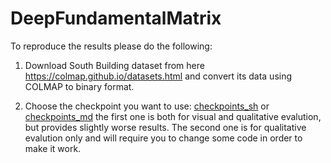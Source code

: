 # DeepFundamentalMatrix
To reproduce the results please do the following:
1) Download South Building dataset from here https://colmap.github.io/datasets.html and convert its data using COLMAP to binary format.

2) Choose the checkpoint you want to use: [checkpoints_sh](checkpoints_sh) or [checkpoints_md](checkpoints_md) the first one is both for visual and qualitative evalution, but provides slightly worse results. The second one is for qualitative evalution only and will require you to change some code in order to make it work.

